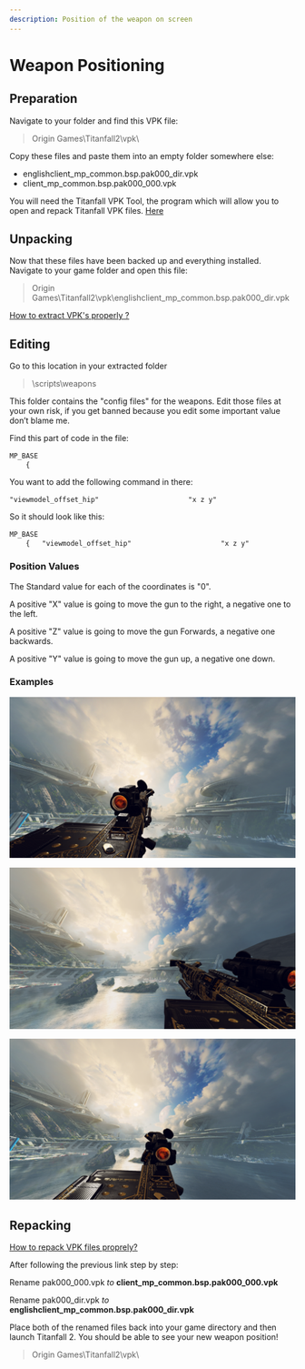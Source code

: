 ```yaml
---
description: Position of the weapon on screen
---
```


# Weapon Positioning

## Preparation

Navigate to your folder and find this VPK file:

> Origin Games\Titanfall2\vpk\

Copy these files and paste them into an empty folder somewhere else:

* englishclient\_mp\_common.bsp.pak000\_dir.vpk
* client\_mp\_common.bsp.pak000\_000.vpk

You will need the Titanfall VPK Tool, the program which will allow you to open and repack Titanfall VPK files. [Here](https://noskill.gitbook.io/titanfall2/how-to-start-modding/modding-tools)

## Unpacking

Now that these files have been backed up and everything installed. Navigate to your game folder and open this file:

> Origin Games\Titanfall2\vpk\englishclient\_mp\_common.bsp.pak000\_dir.vpk

[How to extract VPK's properly ?](https://noskill.gitbook.io/titanfall2/how-to-start-modding/how-to-backup-extract-and-repack)

## Editing

Go to this location in your extracted folder

> \scripts\weapons

This folder contains the "config files" for the weapons. Edit those files at your own risk, if you get banned because you edit some important value don’t blame me.

Find this part of code in the file:

```text
MP_BASE
	{
```

You want to add the following command in there:

```text
"viewmodel_offset_hip" 						"x z y"
```

So it should look like this: 

```text
MP_BASE
	{	"viewmodel_offset_hip" 						"x z y" 
```

### Position Values

The Standard value for each of the coordinates is "0". 

A positive "X" value is going to move the gun to the right, a negative one to the left.

A positive "Z" value is going to move the gun Forwards, a negative one backwards.

A positive "Y" value is going to move the gun up, a negative one down. 

### Examples

![&quot;viewmodel\_offset\_hip&quot; 						&quot;-10 0 -3&quot;](../../.gitbook/assets/another-kraber-edit.jpg)

![&quot;viewmodel\_offset\_hip&quot; 						&quot;2 -2 -3&quot;](../../.gitbook/assets/desktop-screenshot-2020.03.04-16.25.20.77.png)

![&quot;viewmodel\_offset\_hip&quot; 						&quot;-6.5 1 -4&quot;](../../.gitbook/assets/desktop-screenshot-2020.03.04-16.47.10.40.png)

## Repacking

[How to repack VPK files proprely?](https://noskill.gitbook.io/titanfall2/how-to-start-modding/how-to-backup-extract-and-repack#how-to-repack-vpk-files-properly)

After following the previous link step by step:

Rename pak000\_000.vpk _to_ **client\_mp\_common.bsp.pak000\_000.vpk**

Rename pak000\_dir.vpk _to_ **englishclient\_mp\_common.bsp.pak000\_dir.vpk**

Place both of the renamed files back into your game directory and then launch Titanfall 2. You should be able to see your new weapon position!

> Origin Games\Titanfall2\vpk\

